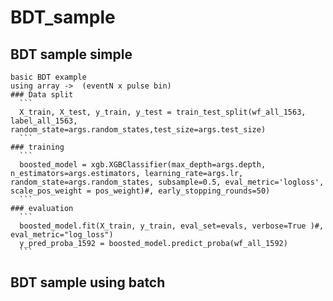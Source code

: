 # BDT_sample
## BDT sample simple
    basic BDT example
    using array ->  (eventN x pulse bin)
    ### Data split
      ```
      X_train, X_test, y_train, y_test = train_test_split(wf_all_1563, label_all_1563, random_state=args.random_states,test_size=args.test_size)
      ```
    ### training
      ```
      boosted_model = xgb.XGBClassifier(max_depth=args.depth, n_estimators=args.estimators, learning_rate=args.lr, random_state=args.random_states, subsample=0.5, eval_metric='logloss', scale_pos_weight = pos_weight)#, early_stopping_rounds=50)
      ```
    ### evaluation
      ```
      boosted_model.fit(X_train, y_train, eval_set=evals, verbose=True )#, eval_metric="log_loss")
      y_pred_proba_1592 = boosted_model.predict_proba(wf_all_1592)
      ```
    

## BDT sample using batch
